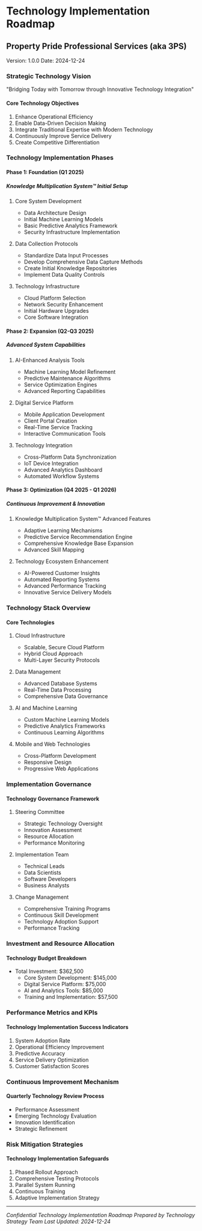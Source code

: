 # Technology Implementation Roadmap
## Property Pride Professional Services (aka 3PS)
Version: 1.0.0
Date: 2024-12-24

### Strategic Technology Vision
"Bridging Today with Tomorrow through Innovative Technology Integration"

#### Core Technology Objectives
1. Enhance Operational Efficiency
2. Enable Data-Driven Decision Making
3. Integrate Traditional Expertise with Modern Technology
4. Continuously Improve Service Delivery
5. Create Competitive Differentiation

### Technology Implementation Phases

#### Phase 1: Foundation (Q1 2025)
##### Knowledge Multiplication System™ Initial Setup
1. Core System Development
   - Data Architecture Design
   - Initial Machine Learning Models
   - Basic Predictive Analytics Framework
   - Security Infrastructure Implementation

2. Data Collection Protocols
   - Standardize Data Input Processes
   - Develop Comprehensive Data Capture Methods
   - Create Initial Knowledge Repositories
   - Implement Data Quality Controls

3. Technology Infrastructure
   - Cloud Platform Selection
   - Network Security Enhancement
   - Initial Hardware Upgrades
   - Core Software Integration

#### Phase 2: Expansion (Q2-Q3 2025)
##### Advanced System Capabilities
1. AI-Enhanced Analysis Tools
   - Machine Learning Model Refinement
   - Predictive Maintenance Algorithms
   - Service Optimization Engines
   - Advanced Reporting Capabilities

2. Digital Service Platform
   - Mobile Application Development
   - Client Portal Creation
   - Real-Time Service Tracking
   - Interactive Communication Tools

3. Technology Integration
   - Cross-Platform Data Synchronization
   - IoT Device Integration
   - Advanced Analytics Dashboard
   - Automated Workflow Systems

#### Phase 3: Optimization (Q4 2025 - Q1 2026)
##### Continuous Improvement & Innovation
1. Knowledge Multiplication System™ Advanced Features
   - Adaptive Learning Mechanisms
   - Predictive Service Recommendation Engine
   - Comprehensive Knowledge Base Expansion
   - Advanced Skill Mapping

2. Technology Ecosystem Enhancement
   - AI-Powered Customer Insights
   - Automated Reporting Systems
   - Advanced Performance Tracking
   - Innovative Service Delivery Models

### Technology Stack Overview

#### Core Technologies
1. Cloud Infrastructure
   - Scalable, Secure Cloud Platform
   - Hybrid Cloud Approach
   - Multi-Layer Security Protocols

2. Data Management
   - Advanced Database Systems
   - Real-Time Data Processing
   - Comprehensive Data Governance

3. AI and Machine Learning
   - Custom Machine Learning Models
   - Predictive Analytics Frameworks
   - Continuous Learning Algorithms

4. Mobile and Web Technologies
   - Cross-Platform Development
   - Responsive Design
   - Progressive Web Applications

### Implementation Governance

#### Technology Governance Framework
1. Steering Committee
   - Strategic Technology Oversight
   - Innovation Assessment
   - Resource Allocation
   - Performance Monitoring

2. Implementation Team
   - Technical Leads
   - Data Scientists
   - Software Developers
   - Business Analysts

3. Change Management
   - Comprehensive Training Programs
   - Continuous Skill Development
   - Technology Adoption Support
   - Performance Tracking

### Investment and Resource Allocation

#### Technology Budget Breakdown
- Total Investment: $362,500
  * Core System Development: $145,000
  * Digital Service Platform: $75,000
  * AI and Analytics Tools: $85,000
  * Training and Implementation: $57,500

### Performance Metrics and KPIs

#### Technology Implementation Success Indicators
1. System Adoption Rate
2. Operational Efficiency Improvement
3. Predictive Accuracy
4. Service Delivery Optimization
5. Customer Satisfaction Scores

### Continuous Improvement Mechanism

#### Quarterly Technology Review Process
- Performance Assessment
- Emerging Technology Evaluation
- Innovation Identification
- Strategic Refinement

### Risk Mitigation Strategies

#### Technology Implementation Safeguards
1. Phased Rollout Approach
2. Comprehensive Testing Protocols
3. Parallel System Running
4. Continuous Training
5. Adaptive Implementation Strategy

---

*Confidential Technology Implementation Roadmap*
*Prepared by Technology Strategy Team*
*Last Updated: 2024-12-24*
